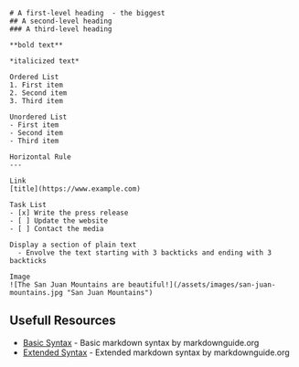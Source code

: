 ```
# A first-level heading  - the biggest
## A second-level heading
### A third-level heading

**bold text**

*italicized text*

Ordered List
1. First item
2. Second item
3. Third item

Unordered List
- First item
- Second item
- Third item

Horizontal Rule
---

Link
[title](https://www.example.com)

Task List
- [x] Write the press release
- [ ] Update the website
- [ ] Contact the media

Display a section of plain text
  - Envolve the text starting with 3 backticks and ending with 3 backticks

Image
![The San Juan Mountains are beautiful!](/assets/images/san-juan-mountains.jpg "San Juan Mountains")

```

## Usefull Resources

- [Basic Syntax](https://www.markdownguide.org/basic-syntax/) - Basic markdown syntax by markdownguide.org
- [Extended Syntax](https://www.markdownguide.org/extended-syntax/) - Extended markdown syntax by markdownguide.org